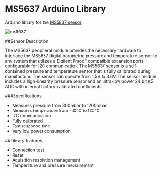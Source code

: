 # MS5637 Arduino Library
Arduino library for the [MS5637 sensor](http://www.te.com/usa-en/product-CAT-BLPS0037.html)

![ms5637](http://www.te.com/content/dam/te-com/catalog/part/CAT/BLP/S00/CAT-BLPS0037-t1.jpg/jcr:content/renditions/product-details.png)

##Sensor Description

The MS5637 peripheral module provides the necessary hardware to interface the MS5637 digital barometric pressure and temperature sensor to any system that utilizes a Digilent Pmod™ compatible expansion ports configurable for I2C communication. The MS5637 sensor is a self-contained pressure and temperature sensor that is  fully calibrated during manufacture. The sensor can operate from 1.5V to 3.6V. The sensor module includes a high-linearity pressure sensor and an ultra-low power 24 bit ΔΣ ADC with internal factory-calibrated coefficients.

###Specifications
* Measures pressure from 300mbar to 1200mbar
*	Measures temperature from -40°C to 125°C
*	I2C communication
*	Fully calibrated
*	Fast response time
*	Very low power consumption


##Library features
* Connection test
* Reset
* Aquisition resolution management
* Temperature and pressure measurement
